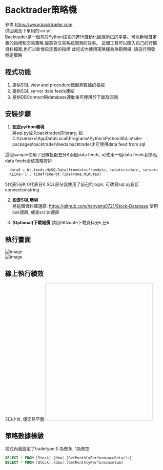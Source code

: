 # Backtrader策略機 

參考 <https://www.backtrader.com> </br>
供回測及下單用的script. </br>
Backtrader是一個基於Python語言的進行自動化回溯測試的平臺。可以新增自定義的指標和交易策略,提高對交易系統回測的效率。 
這個工具可以匯入自己的行情資料檔案,也可以新增自定義的指標
此程式內使用策略僅為為範例檔, 請自行開發穩定策略

## 程式功能
1. 提供SQL view and procedure做回測數據的檢視
2. 提供SQL server data feeds連結
3. 提供DBConnect與database連動後可使用於下單及回測

## 安裝步驟
1. **設定python環境**  
將sql.py放入backtrader的library, 如C:\Users\xx\AppData\Local\Programs\Python\Python36\Lib\site-packages\backtrader\feeds
backtrader才可使用data feed from sql

  這個sample使用了日線搭配五分K兩個data feeds, 可使用一個data feeds到多個data feeds全依策略安排
```python
  data0 = bt.feeds.MySQLData(fromdate=fromdate, todate=todate, server='localhost', username='trader', password='trader', stockID='TX00', 
  KLine='5', timeframe=bt.TimeFrame.Minutes)
```
  5代表5分K
  0代表日K
  SQL部分我使用了自己的login, 可改寫sql.py自訂connectionstring

2. **設定SQL環境**  
將這個資料庫還原: https://github.com/hanyang0721/Stock-Database
使用bak還原, 或是script還原

3. **(Optional)下載報價**
請用SKQuote下載資料分k,日k

## 執行畫面
![image](https://github.com/hanyang0721/Backtrader/blob/master/strat.PNG)
<br>
![image](https://github.com/hanyang0721/Backtrader/blob/master/plot.png)

## 線上執行績效
3口小台, 僅交易早盤
<img sr="https://github.com/hanyang0721/image/blob/master/IMG_4177.PNG" width="350" height="450">


## 策略數據檢驗
程式內我設定了tradetype 0 為做多, 1為做空
```sql
SELECT * FROM [Stock].[dbo].[GetMonthlyPerformanceDetails] 
SELECT * FROM [Stock].[dbo].[GetMonthlyPerformanceSum]
```
